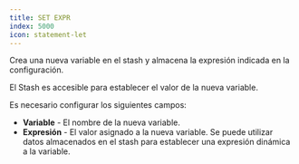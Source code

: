 ```yaml
---
title: SET EXPR
index: 5000
icon: statement-let
---
```


Crea una nueva variable en el stash y almacena la expresión indicada en la configuración.

El Stash es accesible para establecer el valor de la nueva variable.

Es necesario configurar los siguientes campos:

- **Variable** - El nombre de la nueva variable.
- **Expresión** - El valor asignado a la nueva variable. Se puede utilizar datos almacenados en el stash para establecer
  una expresión dinámica a la variable.
